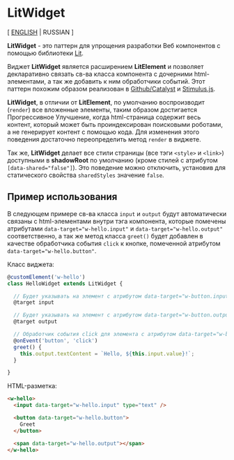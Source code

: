 
# LitWidget

[ [ENGLISH](./README.md) | RUSSIAN ]

**LitWidget** - это паттерн для упрощения разработки Веб компонентов с помощью библиотеки [Lit](https://lit.dev/).

Виджет **LitWidget** является расширением **LitElement** и позволяет декларативно связать св-ва класса компонента с дочерними html-элементами, а так же добавить к ним обработчики событий. Этот паттерн похожим образом реализован в [Github/Catalyst](https://catalyst.rocks/) и [Stimulus.js](https://stimulus.hotwired.dev/).

**LitWidget**, в отличии от **LitElement**, по умолчанию воспроизводит (`render`) все вложенные элементы, таким образом достигается Прогрессивное Улучшение, когда html-страница содержит весь контент, который может быть проиндексирован поисковыми роботами, а не генерирует контент с помощью кода. Для изменения этого поведения достаточно переопределить метод `render` в виджете.

Так же, **LitWidget** делает все стили страницы (все тэги `<style>` и `<link>`) доступными в **shadowRoot** по умолчанию (кроме стилей с атрибутом `[data-shared="false"]`). Это поведение можно отключить, установив для статического свойства `sharedStyles` значение `false`.

## Пример использования

В следующем примере св-ва класса `input` и `output` будут автоматически связаны с html-элементами внутри тэга компонента, которые помечены атрибутами `data-target="w-hello.input"` и `data-target="w-hello.output"` соответственно, а так же метод класса `greet()` будет добавлен в качестве обработчика события `click` к кнопке, помеченной атрибутом `data-target="w-hello.button"`.

Класс виджета:
```js
@customElement('w-hello')
class HelloWidget extends LitWidget {

  // Будет указывать на элемент с атрибутом data-target="w-button.input"
  @target input

  // Будет указывать на элемент с атрибутом data-target="w-button.output"
  @target output

  // Обработчик события click для элемента с атрибутом data-target="w-button.button"
  @onEvent('button', 'click')
  greet() {
    this.output.textContent = `Hello, ${this.input.value}!`;
  }

}
```

HTML-разметка:
```html
<w-hello>
  <input data-target="w-hello.input" type="text" />

  <button data-target="w-hello.button">
    Greet
  </button>

  <span data-target="w-hello.output"></span>
</w-hello>
```

